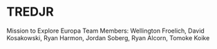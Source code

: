 # TREDJR
Mission to Explore Europa
Team Members:
Wellington Froelich,
David Kosakowski,
Ryan Harmon,
Jordan Soberg,
Ryan Alcorn,
Tomoke Koike
